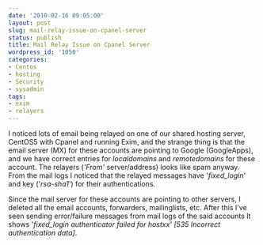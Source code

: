 ```yaml
---
date: '2010-02-16 09:05:00'
layout: post
slug: mail-relay-issue-on-cpanel-server
status: publish
title: Mail Relay Issue on Cpanel Server
wordpress_id: '1050'
categories:
- Centos
- hosting
- Security
- sysadmin
tags:
- exim
- relayers
---
```


I noticed lots of email being relayed on one of our shared hosting server, CentOS5 with Cpanel and running Exim, and the strange thing is that the email server (MX) for these accounts are pointing to Google (GoogleApps), and we have correct entries for _localdomains_ and _remotedomains_ for these account.  The relayers (_'From'_ server/address) looks like spam anyway.  From the mail logs I noticed that the relayed messages have '_fixed_login_' and key ('_rsa-sha1_') for their authentications.

Since the mail server for these accounts are pointing to other servers, I deleted all the email accounts, forwarders, mailinglists, etc.  After this I've seen sending error/failure messages from mail logs of the said accounts  It shows '_fixed_login authenticator failed for hostxx' [535 Incorrect authentication data]_.

